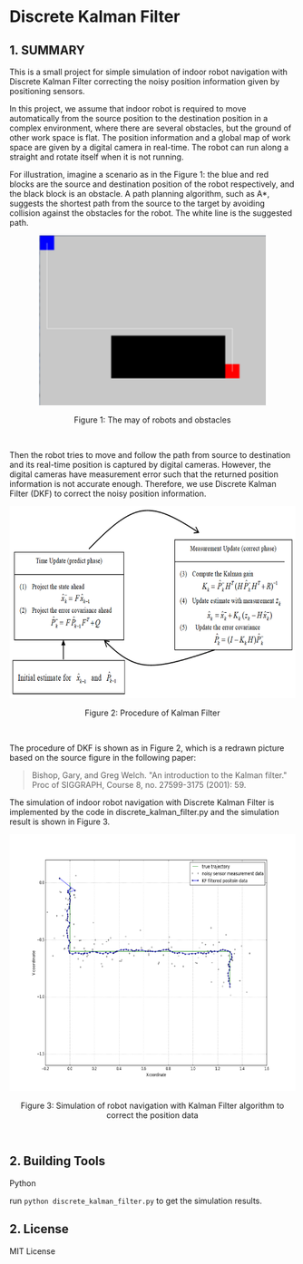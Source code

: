 # Discrete Kalman Filter

## 1. SUMMARY
This is a small project for simple simulation of indoor robot navigation with Discrete Kalman Filter correcting the noisy position information given by positioning sensors.

In this project, we assume that indoor robot is required to move automatically from the source position to the destination position in a complex environment, where there are several obstacles, but the ground of other work space is flat. The position information and a global map of work space are given by a digital camera in real-time. The robot can run along a straight and rotate itself when it is not running. 

For illustration, imagine a scenario as in the Figure 1: the blue and red blocks are the source and destination position of the robot respectively, and the black block is an obstacle. A path planning algorithm, such as A*, suggests the shortest path from the source to the target by avoiding collision against the obstacles for the robot. The white line is the suggested path.
<div align=center>
  <img width="400" height="300" src="https://github.com/LazyAir/DKF/blob/master/imgs/Picture1.png"/>
</div>
<p align=center>  Figure 1: The may of robots and obstacles </p>
<br/>

Then the robot tries to move and follow the path from source to destination and its real-time position is captured by digital cameras. However, the digital cameras have measurement error such that the returned position information is not accurate enough. Therefore, we use Discrete Kalman Filter (DKF) to correct the noisy position information. 

<div align=center>
  <img width="695" height="339" src="https://github.com/LazyAir/DKF/blob/master/imgs/Picture2.png"/>
</div>
<p align=center>  Figure 2: Procedure of Kalman Filter </p>
<br/>

The procedure of DKF is shown as in Figure 2, which is a redrawn picture based on the source figure in the following paper:

> Bishop, Gary, and Greg Welch. "An introduction to the Kalman filter." Proc of SIGGRAPH, Course 8, no. 27599-3175 (2001): 59.

The simulation of indoor robot navigation with Discrete Kalman Filter is implemented by the code in discrete_kalman_filter.py and the simulation result is shown in Figure 3. 

<div align=center>
  <img width="650" height="453" src="https://github.com/LazyAir/DKF/blob/master/imgs/Picture3.png"/>
</div>
<p align=center>Figure 3: Simulation of robot navigation with Kalman Filter algorithm to correct the position data </p>
<br/>

## 2. Building Tools
Python

run <code>python discrete_kalman_filter.py</code> to get the simulation results.

## 2. License
MIT License
